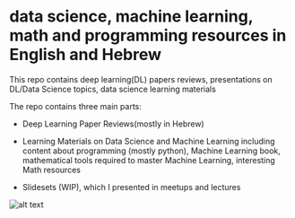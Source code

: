 # data science, machine learning, math and programming resources in English and Hebrew
This repo contains deep learning(DL) papers reviews, presentations on DL/Data Science topics, data science learning materials



The repo contains three main parts: 
- Deep Learning Paper Reviews(mostly in Hebrew)

- Learning Materials on Data Science and Machine Learning including content about programming (mostly python), Machine Learning book, mathematical tools required to master Machine Learning, interesting Math resources

- Slidesets (WIP), which I presented in meetups and lectures

![alt text](https://images.pexels.com/photos/5475809/pexels-photo-5475809.jpeg?auto=compress&cs=tinysrgb&dpr=2&w=500)
